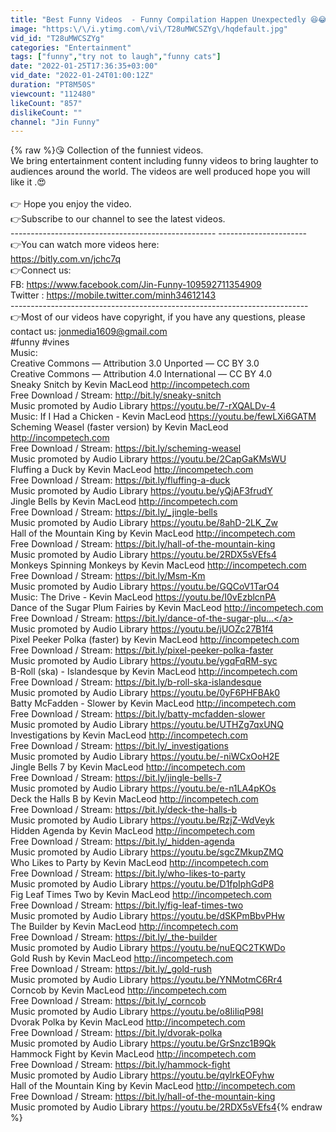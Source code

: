 ```yaml
---
title: "Best Funny Videos  - Funny Compilation Happen Unexpectedly 😆😂🤣#217"
image: "https:\/\/i.ytimg.com\/vi\/T28uMWCSZYg\/hqdefault.jpg"
vid_id: "T28uMWCSZYg"
categories: "Entertainment"
tags: ["funny","try not to laugh","funny cats"]
date: "2022-01-25T17:36:35+03:00"
vid_date: "2022-01-24T01:00:12Z"
duration: "PT8M50S"
viewcount: "112480"
likeCount: "857"
dislikeCount: ""
channel: "Jin Funny"
---
```

{% raw %}😘 Collection of the funniest videos.<br />We bring entertainment content including funny videos to bring laughter to audiences around the world. The videos are well produced hope you will like it .😍<br /><br />👉 Hope you enjoy the video.<br />👉Subscribe to our channel to see the latest videos.<br />--------------------------------------------------- ----------------------<br />👉You can watch more videos here:<br /><a rel="nofollow" target="blank" href="https://bitly.com.vn/jchc7q">https://bitly.com.vn/jchc7q</a><br />👉Connect us:<br />FB: <a rel="nofollow" target="blank" href="https://www.facebook.com/Jin-Funny-109592711354909">https://www.facebook.com/Jin-Funny-109592711354909</a><br />Twitter : <a rel="nofollow" target="blank" href="https://mobile.twitter.com/minh34612143">https://mobile.twitter.com/minh34612143</a><br />--------------------------------------------------------------------------<br />👉Most of our videos have copyright, if you have any questions, please contact us: jonmedia1609@gmail.com<br />#funny #vines<br />Music:<br />Creative Commons — Attribution 3.0 Unported — CC BY 3.0<br />Creative Commons — Attribution 4.0 International — CC BY 4.0<br />Sneaky Snitch by Kevin MacLeod <a rel="nofollow" target="blank" href="http://incompetech.com">http://incompetech.com</a><br />Free Download / Stream: <a rel="nofollow" target="blank" href="http://bit.ly/sneaky-snitch">http://bit.ly/sneaky-snitch</a><br />Music promoted by Audio Library <a rel="nofollow" target="blank" href="https://youtu.be/7-rXQALDv-4">https://youtu.be/7-rXQALDv-4</a><br />Music: If I Had a Chicken - Kevin MacLeod <a rel="nofollow" target="blank" href="https://youtu.be/fewLXi6GATM">https://youtu.be/fewLXi6GATM</a><br />Scheming Weasel (faster version) by Kevin MacLeod <a rel="nofollow" target="blank" href="http://incompetech.com">http://incompetech.com</a><br />Free Download / Stream: <a rel="nofollow" target="blank" href="https://bit.ly/scheming-weasel">https://bit.ly/scheming-weasel</a><br />Music promoted by Audio Library <a rel="nofollow" target="blank" href="https://youtu.be/2CapGaKMsWU">https://youtu.be/2CapGaKMsWU</a><br />Fluffing a Duck by Kevin MacLeod <a rel="nofollow" target="blank" href="http://incompetech.com">http://incompetech.com</a><br />Free Download / Stream: <a rel="nofollow" target="blank" href="https://bit.ly/fluffing-a-duck">https://bit.ly/fluffing-a-duck</a><br />Music promoted by Audio Library <a rel="nofollow" target="blank" href="https://youtu.be/yQjAF3frudY">https://youtu.be/yQjAF3frudY</a><br />Jingle Bells by Kevin MacLeod <a rel="nofollow" target="blank" href="http://incompetech.com">http://incompetech.com</a><br />Free Download / Stream:  <a rel="nofollow" target="blank" href="https://bit.ly/_jingle-bells">https://bit.ly/_jingle-bells</a><br />Music promoted by Audio Library <a rel="nofollow" target="blank" href="https://youtu.be/8ahD-2LK_Zw">https://youtu.be/8ahD-2LK_Zw</a><br />Hall of the Mountain King by Kevin MacLeod <a rel="nofollow" target="blank" href="http://incompetech.com">http://incompetech.com</a> <br />Free Download / Stream: <a rel="nofollow" target="blank" href="https://bit.ly/hall-of-the-mountain-king">https://bit.ly/hall-of-the-mountain-king</a><br />Music promoted by Audio Library <a rel="nofollow" target="blank" href="https://youtu.be/2RDX5sVEfs4">https://youtu.be/2RDX5sVEfs4</a><br />Monkeys Spinning Monkeys by Kevin MacLeod <a rel="nofollow" target="blank" href="http://incompetech.com">http://incompetech.com</a><br />Free Download / Stream: <a rel="nofollow" target="blank" href="https://bit.ly/Msm-Km">https://bit.ly/Msm-Km</a><br />Music promoted by Audio Library <a rel="nofollow" target="blank" href="https://youtu.be/GQCoV1TarO4">https://youtu.be/GQCoV1TarO4</a><br />Music: The Drive - Kevin MacLeod <a rel="nofollow" target="blank" href="https://youtu.be/I0vEzblcnPA">https://youtu.be/I0vEzblcnPA</a><br />Dance of the Sugar Plum Fairies by Kevin MacLeod <a rel="nofollow" target="blank" href="http://incompetech.com">http://incompetech.com</a><br />Free Download / Stream:  <a rel="nofollow" target="blank" href="https://bit.ly/dance-of-the-sugar-plu...">https://bit.ly/dance-of-the-sugar-plu...</a><br />Music promoted by Audio Library <a rel="nofollow" target="blank" href="https://youtu.be/jUOZc27B1f4">https://youtu.be/jUOZc27B1f4</a><br />Pixel Peeker Polka (faster) by Kevin MacLeod <a rel="nofollow" target="blank" href="http://incompetech.com">http://incompetech.com</a><br />Free Download / Stream: <a rel="nofollow" target="blank" href="https://bit.ly/pixel-peeker-polka-faster">https://bit.ly/pixel-peeker-polka-faster</a><br />Music promoted by Audio Library <a rel="nofollow" target="blank" href="https://youtu.be/ygqFqRM-syc">https://youtu.be/ygqFqRM-syc</a><br />B-Roll (ska) - Islandesque by Kevin MacLeod <a rel="nofollow" target="blank" href="http://incompetech.com">http://incompetech.com</a><br />Free Download / Stream: <a rel="nofollow" target="blank" href="https://bit.ly/b-roll-ska-islandesque">https://bit.ly/b-roll-ska-islandesque</a><br />Music promoted by Audio Library <a rel="nofollow" target="blank" href="https://youtu.be/0yF6PHFBAk0">https://youtu.be/0yF6PHFBAk0</a><br />Batty McFadden - Slower by Kevin MacLeod <a rel="nofollow" target="blank" href="http://incompetech.com">http://incompetech.com</a><br />Free Download / Stream: <a rel="nofollow" target="blank" href="https://bit.ly/batty-mcfadden-slower">https://bit.ly/batty-mcfadden-slower</a><br />Music promoted by Audio Library <a rel="nofollow" target="blank" href="https://youtu.be/UTHZg7qxUNQ">https://youtu.be/UTHZg7qxUNQ</a><br />Investigations by Kevin MacLeod <a rel="nofollow" target="blank" href="http://incompetech.com">http://incompetech.com</a><br />Free Download / Stream: <a rel="nofollow" target="blank" href="https://bit.ly/_investigations">https://bit.ly/_investigations</a><br />Music promoted by Audio Library <a rel="nofollow" target="blank" href="https://youtu.be/-niWCxOoH2E">https://youtu.be/-niWCxOoH2E</a><br />Jingle Bells 7 by Kevin MacLeod <a rel="nofollow" target="blank" href="http://incompetech.com">http://incompetech.com</a><br />Free Download / Stream:  <a rel="nofollow" target="blank" href="https://bit.ly/jingle-bells-7">https://bit.ly/jingle-bells-7</a><br />Music promoted by Audio Library <a rel="nofollow" target="blank" href="https://youtu.be/e-n1LA4pKOs">https://youtu.be/e-n1LA4pKOs</a><br />Deck the Halls B by Kevin MacLeod <a rel="nofollow" target="blank" href="http://incompetech.com">http://incompetech.com</a><br />Free Download / Stream:  <a rel="nofollow" target="blank" href="https://bit.ly/deck-the-halls-b">https://bit.ly/deck-the-halls-b</a><br />Music promoted by Audio Library <a rel="nofollow" target="blank" href="https://youtu.be/RzjZ-WdVeyk">https://youtu.be/RzjZ-WdVeyk</a><br />Hidden Agenda by Kevin MacLeod <a rel="nofollow" target="blank" href="http://incompetech.com">http://incompetech.com</a><br />Free Download / Stream:  <a rel="nofollow" target="blank" href="https://bit.ly/_hidden-agenda">https://bit.ly/_hidden-agenda</a><br />Music promoted by Audio Library <a rel="nofollow" target="blank" href="https://youtu.be/sgcZMkupZMQ">https://youtu.be/sgcZMkupZMQ</a><br />Who Likes to Party by Kevin MacLeod <a rel="nofollow" target="blank" href="http://incompetech.com">http://incompetech.com</a><br />Free Download / Stream: <a rel="nofollow" target="blank" href="https://bit.ly/who-likes-to-party">https://bit.ly/who-likes-to-party</a><br />Music promoted by Audio Library <a rel="nofollow" target="blank" href="https://youtu.be/D1fpIphGdP8">https://youtu.be/D1fpIphGdP8</a><br />Fig Leaf Times Two by Kevin MacLeod <a rel="nofollow" target="blank" href="http://incompetech.com">http://incompetech.com</a> <br />Free Download / Stream: <a rel="nofollow" target="blank" href="https://bit.ly/fig-leaf-times-two">https://bit.ly/fig-leaf-times-two</a><br />Music promoted by Audio Library <a rel="nofollow" target="blank" href="https://youtu.be/dSKPmBbvPHw">https://youtu.be/dSKPmBbvPHw</a><br />The Builder by Kevin MacLeod <a rel="nofollow" target="blank" href="http://incompetech.com">http://incompetech.com</a><br />Free Download / Stream: <a rel="nofollow" target="blank" href="https://bit.ly/_the-builder">https://bit.ly/_the-builder</a><br />Music promoted by Audio Library <a rel="nofollow" target="blank" href="https://youtu.be/nuEQC2TKWDo">https://youtu.be/nuEQC2TKWDo</a><br />Gold Rush by Kevin MacLeod <a rel="nofollow" target="blank" href="http://incompetech.com">http://incompetech.com</a><br />Free Download / Stream:  <a rel="nofollow" target="blank" href="https://bit.ly/_gold-rush">https://bit.ly/_gold-rush</a><br />Music promoted by Audio Library <a rel="nofollow" target="blank" href="https://youtu.be/YNMotmC6Rr4">https://youtu.be/YNMotmC6Rr4</a><br />Corncob by Kevin MacLeod <a rel="nofollow" target="blank" href="http://incompetech.com">http://incompetech.com</a><br />Free Download / Stream:  <a rel="nofollow" target="blank" href="https://bit.ly/_corncob">https://bit.ly/_corncob</a><br />Music promoted by Audio Library <a rel="nofollow" target="blank" href="https://youtu.be/o8IiIiqP98I">https://youtu.be/o8IiIiqP98I</a><br />Dvorak Polka by Kevin MacLeod <a rel="nofollow" target="blank" href="http://incompetech.com">http://incompetech.com</a><br />Free Download / Stream: <a rel="nofollow" target="blank" href="https://bit.ly/dvorak-polka">https://bit.ly/dvorak-polka</a><br />Music promoted by Audio Library <a rel="nofollow" target="blank" href="https://youtu.be/GrSnzc1B9Qk">https://youtu.be/GrSnzc1B9Qk</a><br />Hammock Fight by Kevin MacLeod <a rel="nofollow" target="blank" href="http://incompetech.com">http://incompetech.com</a><br />Free Download / Stream: <a rel="nofollow" target="blank" href="https://bit.ly/hammock-fight">https://bit.ly/hammock-fight</a><br />Music promoted by Audio Library <a rel="nofollow" target="blank" href="https://youtu.be/qylrkEOFyhw">https://youtu.be/qylrkEOFyhw</a><br />Hall of the Mountain King by Kevin MacLeod <a rel="nofollow" target="blank" href="http://incompetech.com">http://incompetech.com</a> <br />Free Download / Stream: <a rel="nofollow" target="blank" href="https://bit.ly/hall-of-the-mountain-king">https://bit.ly/hall-of-the-mountain-king</a><br />Music promoted by Audio Library <a rel="nofollow" target="blank" href="https://youtu.be/2RDX5sVEfs4">https://youtu.be/2RDX5sVEfs4</a>{% endraw %}
